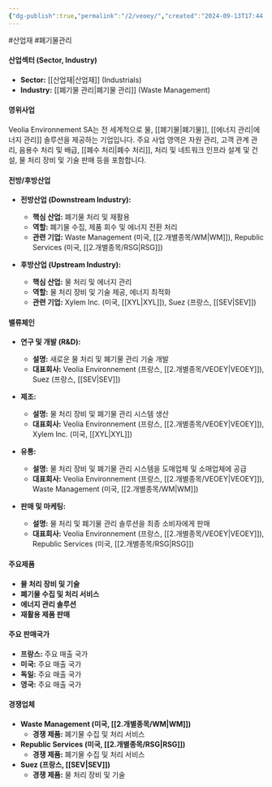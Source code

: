 ```yaml
---
{"dg-publish":true,"permalink":"/2/veoey/","created":"2024-09-13T17:44:07.813+09:00","updated":"2025-07-29T21:37:05.349+09:00"}
---
```


#산업재 #폐기물관리

#### 산업섹터 (Sector, Industry)

- **Sector:** [[산업재\|산업재]] (Industrials)
- **Industry:** [[폐기물 관리\|폐기물 관리]] (Waste Management)

#### 영위사업

Veolia Environnement SA는 전 세계적으로 물, [[폐기물\|폐기물]], [[에너지 관리\|에너지 관리]] 솔루션을 제공하는 기업입니다. 주요 사업 영역은 자원 관리, 고객 관계 관리, 음용수 처리 및 배급, [[폐수 처리\|폐수 처리]], 처리 및 네트워크 인프라 설계 및 건설, 물 처리 장비 및 기술 판매 등을 포함합니다.

#### 전방/후방산업

- **전방산업 (Downstream Industry):**
    - **핵심 산업:** 폐기물 처리 및 재활용
    - **역할:** 폐기물 수집, 제품 회수 및 에너지 전환 처리
    - **관련 기업:** Waste Management (미국, [[2.개별종목/WM\|WM]]), Republic Services (미국, [[2.개별종목/RSG\|RSG]])
      
- **후방산업 (Upstream Industry):**
    - **핵심 산업:** 물 처리 및 에너지 관리
    - **역할:** 물 처리 장비 및 기술 제공, 에너지 최적화
    - **관련 기업:** Xylem Inc. (미국, [[XYL\|XYL]]), Suez (프랑스, [[SEV\|SEV]])

#### 밸류체인

- **연구 및 개발 (R&D):**
    - **설명:** 새로운 물 처리 및 폐기물 관리 기술 개발
    - **대표회사:** Veolia Environnement (프랑스, [[2.개별종목/VEOEY\|VEOEY]]), Suez (프랑스, [[SEV\|SEV]])
      
- **제조:**
    - **설명:** 물 처리 장비 및 폐기물 관리 시스템 생산
    - **대표회사:** Veolia Environnement (프랑스, [[2.개별종목/VEOEY\|VEOEY]]), Xylem Inc. (미국, [[XYL\|XYL]])
      
- **유통:**
    - **설명:** 물 처리 장비 및 폐기물 관리 시스템을 도매업체 및 소매업체에 공급
    - **대표회사:** Veolia Environnement (프랑스, [[2.개별종목/VEOEY\|VEOEY]]), Waste Management (미국, [[2.개별종목/WM\|WM]])
      
- **판매 및 마케팅:**
    - **설명:** 물 처리 및 폐기물 관리 솔루션을 최종 소비자에게 판매
    - **대표회사:** Veolia Environnement (프랑스, [[2.개별종목/VEOEY\|VEOEY]]), Republic Services (미국, [[2.개별종목/RSG\|RSG]])

#### 주요제품

- **물 처리 장비 및 기술**
- **폐기물 수집 및 처리 서비스**
- **에너지 관리 솔루션**
- **재활용 제품 판매**

#### 주요 판매국가

- **프랑스:** 주요 매출 국가
- **미국:** 주요 매출 국가
- **독일:** 주요 매출 국가
- **영국:** 주요 매출 국가

#### 경쟁업체

- **Waste Management (미국, [[2.개별종목/WM\|WM]])**
    - **경쟁 제품:** 폐기물 수집 및 처리 서비스
- **Republic Services (미국, [[2.개별종목/RSG\|RSG]])**
    - **경쟁 제품:** 폐기물 수집 및 처리 서비스
- **Suez (프랑스, [[SEV\|SEV]])**
    - **경쟁 제품:** 물 처리 장비 및 기술